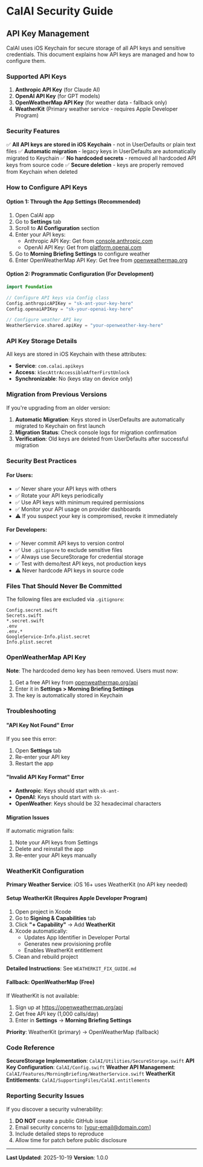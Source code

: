 # CalAI Security Guide

## API Key Management

CalAI uses iOS Keychain for secure storage of all API keys and sensitive credentials. This document explains how API keys are managed and how to configure them.

### Supported API Keys

1. **Anthropic API Key** (for Claude AI)
2. **OpenAI API Key** (for GPT models)
3. **OpenWeatherMap API Key** (for weather data - fallback only)
4. **WeatherKit** (Primary weather service - requires Apple Developer Program)

### Security Features

✅ **All API keys are stored in iOS Keychain** - not in UserDefaults or plain text files
✅ **Automatic migration** - legacy keys in UserDefaults are automatically migrated to Keychain
✅ **No hardcoded secrets** - removed all hardcoded API keys from source code
✅ **Secure deletion** - keys are properly removed from Keychain when deleted

### How to Configure API Keys

#### Option 1: Through the App Settings (Recommended)

1. Open CalAI app
2. Go to **Settings** tab
3. Scroll to **AI Configuration** section
4. Enter your API keys:
   - Anthropic API Key: Get from [console.anthropic.com](https://console.anthropic.com)
   - OpenAI API Key: Get from [platform.openai.com](https://platform.openai.com)
5. Go to **Morning Briefing Settings** to configure weather
6. Enter OpenWeatherMap API Key: Get free from [openweathermap.org](https://openweathermap.org)

#### Option 2: Programmatic Configuration (For Development)

```swift
import Foundation

// Configure API keys via Config class
Config.anthropicAPIKey = "sk-ant-your-key-here"
Config.openaiAPIKey = "sk-your-openai-key-here"

// Configure weather API key
WeatherService.shared.apiKey = "your-openweather-key-here"
```

### API Key Storage Details

All keys are stored in iOS Keychain with these attributes:
- **Service**: `com.calai.apikeys`
- **Access**: `kSecAttrAccessibleAfterFirstUnlock`
- **Synchronizable**: No (keys stay on device only)

### Migration from Previous Versions

If you're upgrading from an older version:

1. **Automatic Migration**: Keys stored in UserDefaults are automatically migrated to Keychain on first launch
2. **Migration Status**: Check console logs for migration confirmation
3. **Verification**: Old keys are deleted from UserDefaults after successful migration

### Security Best Practices

#### For Users:
- ✅ Never share your API keys with others
- ✅ Rotate your API keys periodically
- ✅ Use API keys with minimum required permissions
- ✅ Monitor your API usage on provider dashboards
- ⚠️ If you suspect your key is compromised, revoke it immediately

#### For Developers:
- ✅ Never commit API keys to version control
- ✅ Use `.gitignore` to exclude sensitive files
- ✅ Always use SecureStorage for credential storage
- ✅ Test with demo/test API keys, not production keys
- ⚠️ Never hardcode API keys in source code

### Files That Should Never Be Committed

The following files are excluded via `.gitignore`:

```
Config.secret.swift
Secrets.swift
*.secret.swift
.env
.env.*
GoogleService-Info.plist.secret
Info.plist.secret
```

### OpenWeatherMap API Key

**Note**: The hardcoded demo key has been removed. Users must now:

1. Get a free API key from [openweathermap.org/api](https://openweathermap.org/api)
2. Enter it in **Settings > Morning Briefing Settings**
3. The key is automatically stored in Keychain

### Troubleshooting

#### "API Key Not Found" Error

If you see this error:
1. Open **Settings** tab
2. Re-enter your API key
3. Restart the app

#### "Invalid API Key Format" Error

- **Anthropic**: Keys should start with `sk-ant-`
- **OpenAI**: Keys should start with `sk-`
- **OpenWeather**: Keys should be 32 hexadecimal characters

#### Migration Issues

If automatic migration fails:
1. Note your API keys from Settings
2. Delete and reinstall the app
3. Re-enter your API keys manually

### WeatherKit Configuration

**Primary Weather Service**: iOS 16+ uses WeatherKit (no API key needed)

#### Setup WeatherKit (Requires Apple Developer Program)
1. Open project in Xcode
2. Go to **Signing & Capabilities** tab
3. Click **"+ Capability"** → Add **WeatherKit**
4. Xcode automatically:
   - Updates App Identifier in Developer Portal
   - Generates new provisioning profile
   - Enables WeatherKit entitlement
5. Clean and rebuild project

**Detailed Instructions**: See `WEATHERKIT_FIX_GUIDE.md`

#### Fallback: OpenWeatherMap (Free)
If WeatherKit is not available:
1. Sign up at https://openweathermap.org/api
2. Get free API key (1,000 calls/day)
3. Enter in **Settings** → **Morning Briefing Settings**

**Priority**: WeatherKit (primary) → OpenWeatherMap (fallback)

### Code Reference

**SecureStorage Implementation**: `CalAI/Utilities/SecureStorage.swift`
**API Key Configuration**: `CalAI/Config.swift`
**Weather API Management**: `CalAI/Features/MorningBriefing/WeatherService.swift`
**WeatherKit Entitlements**: `CalAI/SupportingFiles/CalAI.entitlements`

### Reporting Security Issues

If you discover a security vulnerability:
1. **DO NOT** create a public GitHub issue
2. Email security concerns to: [your-email@domain.com]
3. Include detailed steps to reproduce
4. Allow time for patch before public disclosure

---

**Last Updated**: 2025-10-19
**Version**: 1.0.0
